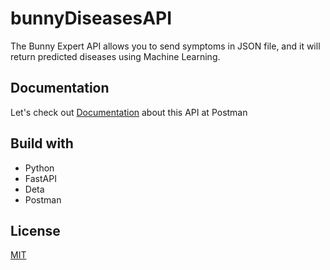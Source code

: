 # bunnyDiseasesAPI
The Bunny Expert API allows you to send symptoms in JSON file, and it will return predicted diseases using Machine Learning.

## Documentation

Let's check out [Documentation](https://documenter.getpostman.com/view/24856398/2s8ZDczL2v) about this API at Postman

## Build with
* Python
* FastAPI
* Deta
* Postman

## License

[MIT](https://choosealicense.com/licenses/mit/)
